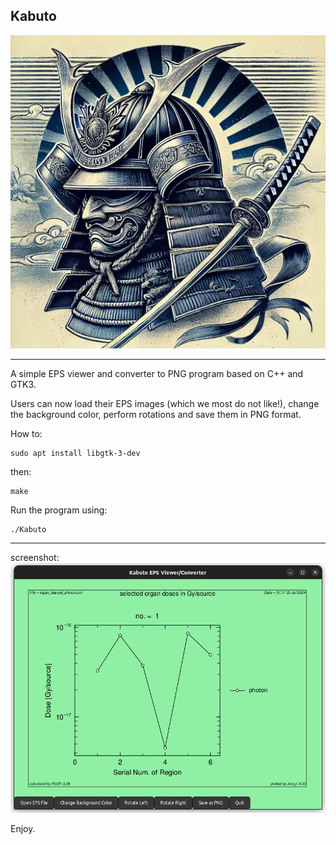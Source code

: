 **Kabuto**
---
![alt text](https://github.com/msbCyricTohoku/Kabuto/blob/main/icon/icon-main.png)

---

A simple EPS viewer and converter to PNG program based on C++ and GTK3.

Users can now load their EPS images (which we most do not like!), change the background color, perform rotations and save them in PNG format. 

How to:

```
sudo apt install libgtk-3-dev
```

then:
```
make
```

Run the program using:
```
./Kabuto
```
---
screenshot:
![alt text](https://github.com/msbCyricTohoku/Kabuto/blob/main/icon/screenshot1.png)

Enjoy.
